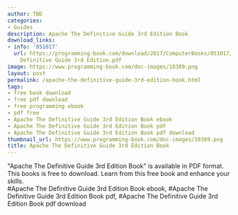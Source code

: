 ```yaml
---
author: TBD
categories:
- Guides
description: Apache The Definitive Guide 3rd Edition Book
download_links:
- info: '051017'
  url: https://programming-book.com/download/2017/ComputerBooks/051017/Apache The
    Definitive Guide 3rd Edition.pdf
image: https://www.programming-book.com/doc-images/10389.png
layout: post
permalink: /apache-the-definitive-guide-3rd-edition-book.html
tags:
- free book download
- free pdf download
- free programming ebook
- pdf free
- Apache The Definitive Guide 3rd Edition Book ebook
- Apache The Definitive Guide 3rd Edition Book pdf
- Apache The Definitive Guide 3rd Edition Book pdf download
thumbnail_url: https://www.programming-book.com/doc-images/10389.png
title: Apache The Definitive Guide 3rd Edition Book
---
```


 
<div class="item-desc text-justify">
  "Apache The Definitive Guide 3rd Edition Book" is available in PDF format. This books is free to download. Learn from this free book and enhance your skills.
  <br>
  #Apache The Definitive Guide 3rd Edition Book ebook, #Apache The Definitive Guide 3rd Edition Book pdf, #Apache The Definitive Guide 3rd Edition Book pdf download
</div>